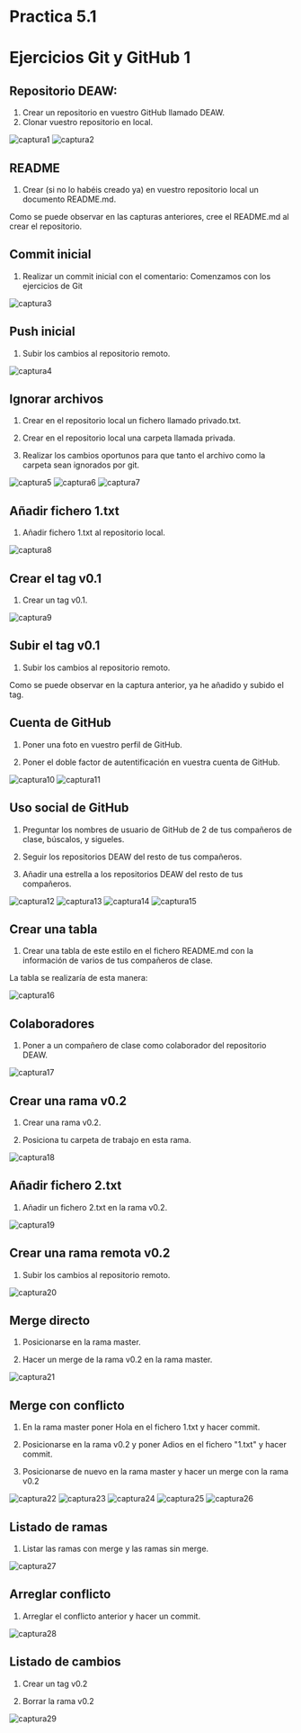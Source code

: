 # Practica 5.1
# Ejercicios Git y GitHub 1

## Repositorio DEAW:

1. Crear un repositorio en vuestro GitHub llamado DEAW.
2. Clonar vuestro repositorio en local.

![captura1](assets/images/1.PNG)
![captura2](assets/images/2.PNG)

## README

1. Crear (si no lo habéis creado ya) en vuestro repositorio local un documento README.md.

Como se puede observar en las capturas anteriores, cree el README.md al crear el repositorio.

## Commit inicial

1. Realizar un commit inicial con el comentario: Comenzamos con los ejercicios de Git

![captura3](assets/images/3.PNG)

## Push inicial

1. Subir los cambios al repositorio remoto.

![captura4](assets/images/4.PNG)

## Ignorar archivos

1. Crear en el repositorio local un fichero llamado privado.txt.

2. Crear en el repositorio local una carpeta llamada privada.

3. Realizar los cambios oportunos para que tanto el archivo como la carpeta sean ignorados por git.

![captura5](assets/images/5.PNG)
![captura6](assets/images/6.PNG)
![captura7](assets/images/7.PNG)

## Añadir fichero 1.txt

1. Añadir fichero 1.txt al repositorio local.

![captura8](assets/images/8.PNG)

## Crear el tag v0.1

1. Crear un tag v0.1.

![captura9](assets/images/9.PNG)

## Subir el tag v0.1

1. Subir los cambios al repositorio remoto.

Como se puede observar en la captura anterior, ya he añadido y subido el tag.

## Cuenta de GitHub

1. Poner una foto en vuestro perfil de GitHub.

2. Poner el doble factor de autentificación en vuestra cuenta de GitHub.

![captura10](assets/images/10.PNG)
![captura11](assets/images/11.PNG)

## Uso social de GitHub

1. Preguntar los nombres de usuario de GitHub de 2 de tus compañeros de clase, búscalos, y sigueles.

2. Seguir los repositorios DEAW del resto de tus compañeros.

3. Añadir una estrella a los repositorios DEAW del resto de tus compañeros.

![captura12](assets/images/12.PNG)
![captura13](assets/images/13.PNG)
![captura14](assets/images/14.PNG)
![captura15](assets/images/15.PNG)

## Crear una tabla

1. Crear una tabla de este estilo en el fichero README.md con la información de varios de tus compañeros de clase.

La tabla se realizaría de esta manera:

![captura16](assets/images/16.PNG)

## Colaboradores

1. Poner a un compañero de clase como colaborador del repositorio DEAW.

![captura17](assets/images/17.PNG)

## Crear una rama v0.2

1. Crear una rama v0.2.

2. Posiciona tu carpeta de trabajo en esta rama.

![captura18](assets/images/18.PNG)

## Añadir fichero 2.txt

1. Añadir un fichero 2.txt en la rama v0.2.

![captura19](assets/images/19.PNG)

## Crear una rama remota v0.2

1. Subir los cambios al repositorio remoto.

![captura20](assets/images/20.PNG)

## Merge directo

1. Posicionarse en la rama master.

2. Hacer un merge de la rama v0.2 en la rama master.

![captura21](assets/images/21.PNG)

## Merge con conflicto

1. En la rama master poner Hola en el fichero 1.txt y hacer commit.

2. Posicionarse en la rama v0.2 y poner Adios en el fichero "1.txt" y hacer commit.

3. Posicionarse de nuevo en la rama master y hacer un merge con la rama v0.2

![captura22](assets/images/22.PNG)
![captura23](assets/images/23.PNG)
![captura24](assets/images/24.PNG)
![captura25](assets/images/25.PNG)
![captura26](assets/images/26.PNG)

## Listado de ramas

1. Listar las ramas con merge y las ramas sin merge.

![captura27](assets/images/27.PNG)

## Arreglar conflicto

1. Arreglar el conflicto anterior y hacer un commit.

![captura28](assets/images/28.PNG)

## Listado de cambios

1. Crear un tag v0.2

2. Borrar la rama v0.2

![captura29](assets/images/29.PNG)
